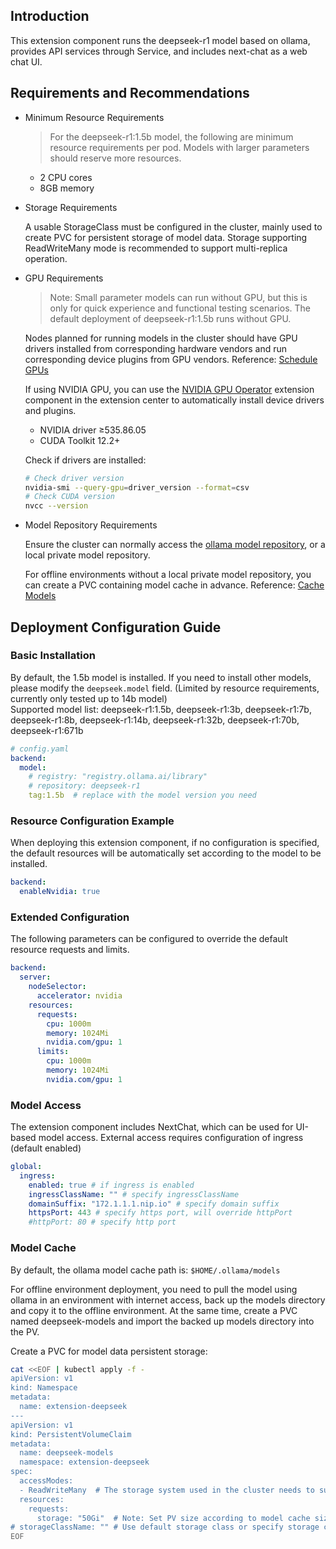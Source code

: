 ## Introduction

This extension component runs the deepseek-r1 model based on ollama, provides API services through Service, and includes next-chat as a web chat UI.

## Requirements and Recommendations

* Minimum Resource Requirements

  > For the deepseek-r1:1.5b model, the following are minimum resource requirements per pod. Models with larger parameters should reserve more resources.

  - 2 CPU cores
  - 8GB memory

* Storage Requirements

  A usable StorageClass must be configured in the cluster, mainly used to create PVC for persistent storage of model data. Storage supporting ReadWriteMany mode is recommended to support multi-replica operation.

* GPU Requirements
  > Note: Small parameter models can run without GPU, but this is only for quick experience and functional testing scenarios. The default deployment of deepseek-r1:1.5b runs without GPU.

  Nodes planned for running models in the cluster should have GPU drivers installed from corresponding hardware vendors and run corresponding device plugins from GPU vendors. Reference: [Schedule GPUs](https://kubernetes.io/docs/tasks/manage-gpus/scheduling-gpus/)

  If using NVIDIA GPU, you can use the [NVIDIA GPU Operator](https://github.com/kubesphere-extensions/ks-extensions/tree/main/nvidia-gpu-operator) extension component in the extension center to automatically install device drivers and plugins.

  - NVIDIA driver ≥535.86.05
  - CUDA Toolkit 12.2+

  Check if drivers are installed:
  ```bash
  # Check driver version
  nvidia-smi --query-gpu=driver_version --format=csv
  # Check CUDA version
  nvcc --version
  ```

* Model Repository Requirements

  Ensure the cluster can normally access the [ollama model repository](https://ollama.com/library), or a local private model repository.

  For offline environments without a local private model repository, you can create a PVC containing model cache in advance. Reference: [Cache Models](#model-cache)

## Deployment Configuration Guide

### Basic Installation
By default, the 1.5b model is installed. If you need to install other models, please modify the `deepseek.model` field. (Limited by resource requirements, currently only tested up to 14b model)    
Supported model list: deepseek-r1:1.5b, deepseek-r1:3b, deepseek-r1:7b, deepseek-r1:8b, deepseek-r1:14b, deepseek-r1:32b, deepseek-r1:70b, deepseek-r1:671b
```yaml
# config.yaml
backend:
  model:
    # registry: "registry.ollama.ai/library"
    # repository: deepseek-r1
    tag:1.5b  # replace with the model version you need
```

### Resource Configuration Example
When deploying this extension component, if no configuration is specified, the default resources will be automatically set according to the model to be installed.
```yaml
backend:
  enableNvidia: true
```

### Extended Configuration
The following parameters can be configured to override the default resource requests and limits.
```yaml
backend:
  server:
    nodeSelector:
      accelerator: nvidia
    resources:
      requests:
        cpu: 1000m 
        memory: 1024Mi 
        nvidia.com/gpu: 1
      limits:
        cpu: 1000m 
        memory: 1024Mi 
        nvidia.com/gpu: 1
```

### Model Access
The extension component includes NextChat, which can be used for UI-based model access. External access requires configuration of ingress (default enabled)
```yaml
global:
  ingress:
    enabled: true # if ingress is enabled
    ingressClassName: "" # specify ingressClassName
    domainSuffix: "172.1.1.1.nip.io" # specify domain suffix
    httpsPort: 443 # specify https port, will override httpPort
    #httpPort: 80 # specify http port
```

### Model Cache
By default, the ollama model cache path is: `$HOME/.ollama/models`

For offline environment deployment, you need to pull the model using ollama in an environment with internet access, back up the models directory and copy it to the offline environment. At the same time, create a PVC named deepseek-models and import the backed up models directory into the PV.

Create a PVC for model data persistent storage:
```bash
cat <<EOF | kubectl apply -f -
apiVersion: v1
kind: Namespace
metadata:
  name: extension-deepseek
---
apiVersion: v1
kind: PersistentVolumeClaim
metadata:
  name: deepseek-models
  namespace: extension-deepseek
spec:
  accessModes:
  - ReadWriteMany  # The storage system used in the cluster needs to support ReadWriteMany mode, otherwise set it to ReadWriteOnce
  resources:
    requests:
      storage: "50Gi"  # Note: Set PV size according to model cache size
# storageClassName: "" # Use default storage class or specify storage class
EOF
```